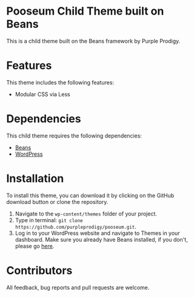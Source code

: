 # Pooseum Child Theme built on Beans

This is a child theme built on the Beans framework by Purple Prodigy.

# Features

This theme includes the following features:

- Modular CSS via Less

# Dependencies

This child theme requires the following dependencies:

- [Beans](https://getbeans.io)
- [WordPress](https://wordpress.org)

# Installation

To install this theme, you can download it by clicking on the GitHub download button or clone the repository.

1. Navigate to the `wp-content/themes` folder of your project.
2. Type in terminal: `git clone https://github.com/purpleprodigy/pooseum.git`.
3. Log in to your WordPress website and navigate to Themes in your dashboard. Make sure you already have Beans installed, if you don't, please go [here](`https://github.com/Getbeans/Beans`).

# Contributors

All feedback, bug reports and pull requests are welcome.